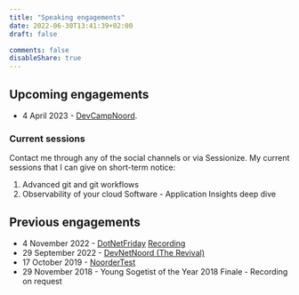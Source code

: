 ```yaml
---
title: "Speaking engagements"
date: 2022-06-30T13:41:39+02:00
draft: false

comments: false
disableShare: true
---
```



## Upcoming engagements

- 4 April 2023 - [DevCampNoord](https://devnetnoord.nl/).
<!-- None at this time. -->

### Current sessions

Contact me through any of the social channels or via Sessionize. My current sessions that I can give on short-term notice:

1. Advanced git and git workflows
1. Observability of your cloud Software - Application Insights deep dive

## Previous engagements

- 4 November 2022 - [DotNetFriday](https://www.dotnetfriday.nl) [Recording](https://www.youtube.com/watch?v=_xgN-NAPZXo)
- 29 September 2022 - [DevNetNoord (The Revival)](https://devnetnoord.nl/)
- 17 October 2019 - [NoorderTest](https://noordertest.nl/)
- 29 November 2018 - Young Sogetist of the Year 2018 Finale - Recording on request
